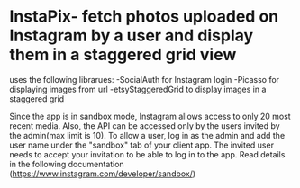 # InstaPix- fetch photos uploaded on Instagram by a user and display them in a staggered grid view

uses the following librarues:
  -SocialAuth for Instagram login
  -Picasso for displaying images from url
  -etsyStaggeredGrid to display images in a staggered grid
  
Since the app is in sandbox mode, Instagram allows access to only 20 most recent media. Also, the API can be accessed only by the users invited by the admin(max limit is 10). To allow a user, log in as the admin and add the user name under the "sandbox" tab of your client app. The invited user needs to accept your invitation to be able to log in to the app.  Read details in the following documentation (https://www.instagram.com/developer/sandbox/)
